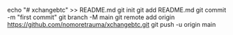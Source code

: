 echo "# xchangebtc" >> README.md
git init
git add README.md
git commit -m "first commit"
git branch -M main
git remote add origin https://github.com/nomoretrauma/xchangebtc.git
git push -u origin main
